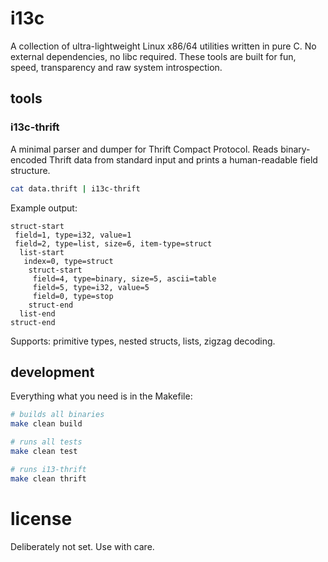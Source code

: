 # i13c

A collection of ultra-lightweight Linux x86/64 utilities written in pure C. No external dependencies, no libc required. These tools are built for fun, speed, transparency and raw system introspection.

## tools

### **i13c-thrift**

A minimal parser and dumper for Thrift Compact Protocol. Reads binary-encoded Thrift data from standard input and prints a human-readable field structure.

```bash
cat data.thrift | i13c-thrift
```

Example output:

```
struct-start
 field=1, type=i32, value=1
 field=2, type=list, size=6, item-type=struct
  list-start
   index=0, type=struct
    struct-start
     field=4, type=binary, size=5, ascii=table
     field=5, type=i32, value=5
     field=0, type=stop
    struct-end
  list-end
struct-end
```

Supports: primitive types, nested structs, lists, zigzag decoding.

## development

Everything what you need is in the Makefile:

```bash
# builds all binaries
make clean build

# runs all tests
make clean test

# runs i13-thrift
make clean thrift
```

# license

Deliberately not set. Use with care.
